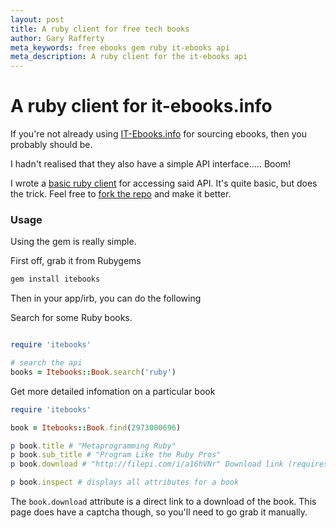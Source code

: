 ```yaml
---
layout: post
title: A ruby client for free tech books
author: Gary Rafferty
meta_keywords: free ebooks gem ruby it-ebooks api
meta_description: A ruby client for the it-ebooks api
---
```

# A ruby client for it-ebooks.info

If you're not already using [IT-Ebooks.info](http://it-ebooks.info/) for sourcing ebooks, then you probably should be.  

I hadn't realised that they also have a simple API interface..... Boom!

I wrote a [basic ruby client](https://github.com/gary-rafferty/itebooks) for accessing said API. It's quite basic, but does the trick. Feel free to [fork the repo](https://github.com/gary-rafferty/itebooks/fork) and make it better.

### Usage

Using the gem is really simple.

First off, grab it from Rubygems

```bash
gem install itebooks
```

Then in your app/irb, you can do the following

Search for some Ruby books.

```ruby

require 'itebooks'

# search the api 
books = Itebooks::Book.search('ruby')

```

Get more detailed infomation on a particular book

```ruby
require 'itebooks'

book = Itebooks::Book.find(2973000696)

p book.title # "Metaprogramming Ruby"
p book.sub_title # "Program Like the Ruby Pros"
p book.download # "http://filepi.com/i/a16hVNr" Download link (requires captcha completion)

p book.inspect # displays all attributes for a book
```

The `book.download` attribute is a direct link to a download of the book. This page does have a captcha though, so you'll need to go grab it manually.
